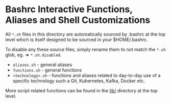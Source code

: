 Bashrc Interactive Functions, Aliases and Shell Customizations
==============================================================

All `*.sh` files in this directory are automatically sourced by .bashrc at the top level which is itself designed to be sourced in your $HOME/.bashrc.

To disable any these source files, simply rename them to not match the `*.sh` glob, eg. => `*.sh.disabled`.

* `aliases.sh` - general aliases
* `functions.sh` - general functions
* `<technology>.sh` - functions and aliases related to day-to-day use of a specific technology such a Git, Kubernetes, Kafka, Docker etc.

More script related functions can be found in the [lib/](https://github.com/HariSekhon/DevOps-Bash-tools/tree/master/lib) directory at the top level.
